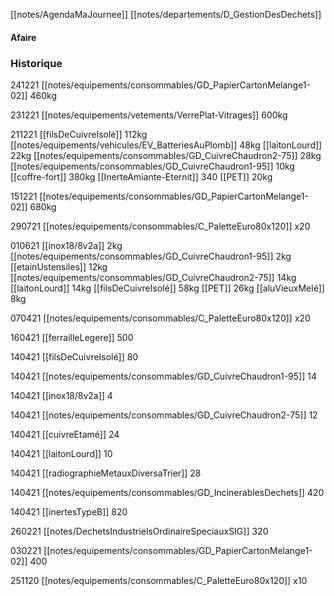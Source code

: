 [[notes/AgendaMaJournee]] [[notes/departements/D_GestionDesDechets]] 

#### Afaire

### Historique
241221 [[notes/equipements/consommables/GD_PapierCartonMelange1-02]] 460kg 

231221 [[notes/equipements/vetements/VerrePlat-Vitrages]] 600kg

211221 [[filsDeCuivreIsolé]] 112kg [[notes/equipements/vehicules/EV_BatteriesAuPlomb]] 48kg [[laitonLourd]] 22kg [[notes/equipements/consommables/GD_CuivreChaudron2-75]] 28kg [[notes/equipements/consommables/GD_CuivreChaudron1-95]] 10kg [[coffre-fort]] 380kg [[InerteAmiante-Eternit]] 340 [[PET]] 20kg

151221 [[notes/equipements/consommables/GD_PapierCartonMelange1-02]] 680kg

290721 [[notes/equipements/consommables/C_PaletteEuro80x120]] x20

010621 [[inox18/8v2a]] 2kg [[notes/equipements/consommables/GD_CuivreChaudron1-95]] 2kg [[etainUstensiles]] 12kg [[notes/equipements/consommables/GD_CuivreChaudron2-75]] 14kg [[laitonLourd]] 14kg [[filsDeCuivreIsolé]] 58kg [[PET]] 26kg [[aluVieuxMelé]] 8kg

070421 [[notes/equipements/consommables/C_PaletteEuro80x120]] x20

160421 [[ferrailleLegere]] 500

140421 [[filsDeCuivreIsolé]] 80

140421 [[notes/equipements/consommables/GD_CuivreChaudron1-95]] 14

140421 [[inox18/8v2a]] 4

140421 [[notes/equipements/consommables/GD_CuivreChaudron2-75]] 12

140421 [[cuivreEtamé]] 24

140421 [[laitonLourd]] 10

140421 [[radiographieMetauxDiversaTrier]] 28

140421 [[notes/equipements/consommables/GD_IncinerablesDechets]] 420

140421 [[inertesTypeB]] 820



260221 [[notes/DechetsIndustrielsOrdinaireSpeciauxSIG]] 320

030221 [[notes/equipements/consommables/GD_PapierCartonMelange1-02]] 400 

251120 [[notes/equipements/consommables/C_PaletteEuro80x120]] x10



